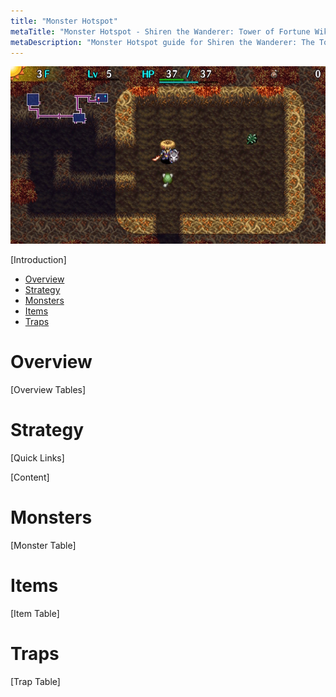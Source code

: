 ```yaml
---
title: "Monster Hotspot"
metaTitle: "Monster Hotspot - Shiren the Wanderer: Tower of Fortune Wiki"
metaDescription: "Monster Hotspot guide for Shiren the Wanderer: The Tower of Fortune and the Dice of Fate."
---
```

<div class="pageTopImage screenshot">
  <img src="../images/overworld/monster_hotspot.jpg"/>
</div>

[Introduction]

<ul class="quickLinksUL">
  <li><a href="#overview">Overview</a></li>
  <li><a href="#strategy">Strategy</a></li>
  <li><a href="#monsters">Monsters</a></li>
  <li><a href="#items">Items</a></li>
  <li><a href="#traps">Traps</a></li>
</ul>

# Overview

[Overview Tables]

# Strategy

[Quick Links]

[Content]

# Monsters

[Monster Table]

# Items

[Item Table]

# Traps

[Trap Table]
